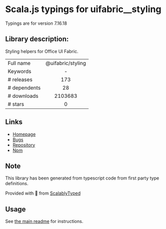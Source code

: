 
# Scala.js typings for uifabric__styling

Typings are for version 7.16.18

## Library description:
Styling helpers for Office UI Fabric.

|                    |                 |
| ------------------ | :-------------: |
| Full name          | @uifabric/styling |
| Keywords           | - |
| # releases         | 173 |
| # dependents       | 28 |
| # downloads        | 2103683 |
| # stars            | 0 |

## Links
- [Homepage](https://github.com/OfficeDev/office-ui-fabric-react#readme)
- [Bugs](https://github.com/OfficeDev/office-ui-fabric-react/issues)
- [Repository](https://github.com/OfficeDev/office-ui-fabric-react)
- [Npm](https://www.npmjs.com/package/%40uifabric%2Fstyling)
    


## Note
This library has been generated from typescript code from first party type definitions.

Provided with :purple_heart: from [ScalablyTyped](https://github.com/oyvindberg/ScalablyTyped)

## Usage
See [the main readme](../../readme.md) for instructions.


